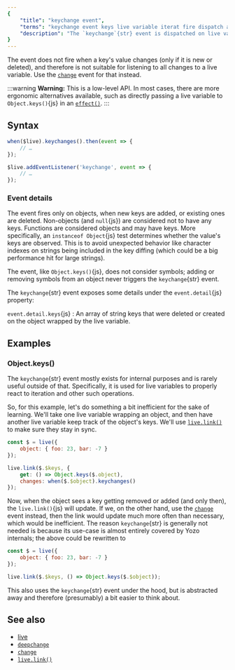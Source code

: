 ```yaml
---
{
	"title": "keychange event",
	"terms": "keychange event keys live variable iterat fire dispatch attach listener",
	"description": "The `keychange`{str} event is dispatched on live variables wrapping an object, when keys are created or deleted."
}
---
```


The event does not fire when a key's value changes (only if it is new or deleted), and therefore is not suitable for listening to all changes to a live variable. Use the [`change`](/docs/live/change/) event for that instead.

:::warning
**Warning:** This is a low-level API. In most cases, there are more ergonomic alternatives available, such as directly passing a live variable to `Object.keys()`{js} in an [`effect()`](/docs/effect/).
:::

## Syntax

```js
when($live).keychanges().then(event => {
	// …
});

$live.addEventListener('keychange', event => {
	// …
});
```

### Event details

The event fires only on objects, when new keys are added, or existing ones are deleted. Non-objects (and `null`{js}) are considered not to have any keys. Functions are considered objects and may have keys. More specifically, an `instanceof Object`{js} test determines whether the value's keys are observed. This is to avoid unexpected behavior like character indexes on strings being included in the key diffing (which could be a big performance hit for large strings).

The event, like `Object.keys()`{js}, does not consider symbols; adding or removing symbols from an object never triggers the `keychange`{str} event.

The `keychange`{str} event exposes some details under the `event.detail`{js} property:

`event.detail.keys`{js}
: An array of string keys that were deleted or created on the object wrapped by the live variable.

## Examples

### Object.keys()

The `keychange`{str} event mostly exists for internal purposes and is rarely useful outside of that. Specifically, it is used for live variables to properly react to iteration and other such operations.

So, for this example, let's do something a bit inefficient for the sake of learning. We'll take one live variable wrapping an object, and then have another live variable keep track of the object's keys. We'll use [`live.link()`](/docs/live/link/) to make sure they stay in sync.

```js
const $ = live({
	object: { foo: 23, bar: -7 }
});

live.link($.$keys, {
	get: () => Object.keys($.object),
	changes: when($.$object).keychanges()
});
```

Now, when the object sees a key getting removed or added (and only then), the `live.link()`{js} will update. If we, on the other hand, use the [`change`](/docs/live/deepchange/) event instead, then the link would update much more often than necessary, which would be inefficient. The reason `keychange`{str} is generally not needed is because its use-case is almost entirely covered by Yozo internals; the above could be rewritten to

```js
const $ = live({
	object: { foo: 23, bar: -7 }
});

live.link($.$keys, () => Object.keys($.$object));
```

This also uses the `keychange`{str} event under the hood, but is abstracted away and therefore (presumably) a bit easier to think about.

## See also

- [live](/docs/live/)
- [`deepchange`](/docs/live/deepchange/)
- [`change`](/docs/live/change/)
- [`live.link()`](/docs/live/link/)
